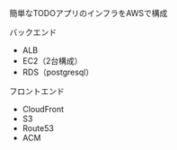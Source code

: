 簡単なTODOアプリのインフラをAWSで構成

バックエンド
- ALB
- EC2（2台構成）
- RDS（postgresql）

フロントエンド
- CloudFront
- S3
- Route53
- ACM